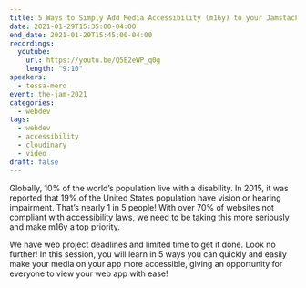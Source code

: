 ```yaml
---
title: 5 Ways to Simply Add Media Accessibility (m16y) to your Jamstack app
date: 2021-01-29T15:35:00-04:00
end_date: 2021-01-29T15:45:00-04:00
recordings:
  youtube:
    url: https://youtu.be/Q5E2eWP_q0g
    length: "9:10"
speakers:
  - tessa-mero
event: the-jam-2021
categories:
  - webdev
tags:
  - webdev
  - accessibility
  - cloudinary
  - video
draft: false
---
```


Globally, 10% of the world’s population live with a disability. In 2015, it was reported that 19% of the United States population have vision or hearing impairment. That’s nearly 1 in 5 people! With over 70% of websites not compliant with accessibility laws, we need to be taking this more seriously and make m16y a top priority.

We have web project deadlines and limited time to get it done. Look no further! In this session, you will learn in 5 ways you can quickly and easily make your media on your app more accessible, giving an opportunity for everyone to view your web app with ease!

